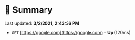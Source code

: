 # 📖 Summary
Last updated: **3/2/2021, 2:43:36 PM**

- `GET` [https://google.com](https://google.com) - **Up** (120ms)
